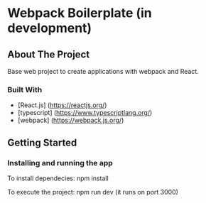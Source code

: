 # Webpack Boilerplate (in development)

## About The Project

Base web project to create applications with webpack and React.

### Built With

- [React.js] (https://reactjs.org/)
- [typescript] (https://www.typescriptlang.org/)
- [webpack] (https://webpack.js.org/)

## Getting Started

### Installing and running the app

To install dependecies: npm install

To execute the project: npm run dev (it runs on port 3000)

